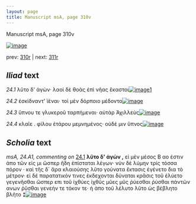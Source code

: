 ```yaml
---
layout: page
title: Manuscript msA, page 310v
---
```


Manuscript msA, page 310v

[![image](http://www.homermultitext.org/iipsrv?OBJ=IIP,1.0&FIF=/project/homer/pyramidal/deepzoom/hmt/vaimg/2017a/VA310VN_0812.tif&WID=100&CVT=JPEG)](http://www.homermultitext.org/ict2/?urn=urn:cite2:hmt:vaimg.2017a:VA310VN_0812)

prev:  [310r](../310r) | next:  [311r](../311r)

## *Iliad* text

*24.1* <a id="24.1"/> λῦτο δ' ἀγὼν· λαοὶ δὲ θοὰς ἐπὶ νῆας ἕκαστοι[![image](http://www.homermultitext.org/iipsrv?OBJ=IIP,1.0&FIF=/project/homer/pyramidal/deepzoom/hmt/vaimg/2017a/VA310VN_0812.tif&RGN=0.417,0.5908,0.456,0.1239&WID=1000&CVT=JPEG)](http://www.homermultitext.org/ict2/?urn=urn:cite2:hmt:vaimg.2017a:VA310VN_0812@0.417,0.5908,0.456,0.1239)[1](#msA_24.A1)

*24.2* <a id="24.2"/> ἐσκίδναντ' ϊέναι· τοὶ μὲν δόρποιο μέδοντο[![image](http://www.homermultitext.org/iipsrv?OBJ=IIP,1.0&FIF=/project/homer/pyramidal/deepzoom/hmt/vaimg/2017a/VA310VN_0812.tif&RGN=0.493,0.6441,0.386,0.0248&WID=1000&CVT=JPEG)](http://www.homermultitext.org/ict2/?urn=urn:cite2:hmt:vaimg.2017a:VA310VN_0812@0.493,0.6441,0.386,0.0248)

*24.3* <a id="24.3"/> ὕπνου τε γλυκεροῦ ταρπήμεναι· αὐτὰρ Ἀχιλλεὺς[![image](http://www.homermultitext.org/iipsrv?OBJ=IIP,1.0&FIF=/project/homer/pyramidal/deepzoom/hmt/vaimg/2017a/VA310VN_0812.tif&RGN=0.493,0.6637,0.403,0.0248&WID=1000&CVT=JPEG)](http://www.homermultitext.org/ict2/?urn=urn:cite2:hmt:vaimg.2017a:VA310VN_0812@0.493,0.6637,0.403,0.0248)

*24.4* <a id="24.4"/> κλαῖε . φίλου ἑτάρου μεμνημένος· οὐδέ μιν ὕπνος[![image](http://www.homermultitext.org/iipsrv?OBJ=IIP,1.0&FIF=/project/homer/pyramidal/deepzoom/hmt/vaimg/2017a/VA310VN_0812.tif&RGN=0.492,0.6832,0.403,0.0278&WID=1000&CVT=JPEG)](http://www.homermultitext.org/ict2/?urn=urn:cite2:hmt:vaimg.2017a:VA310VN_0812@0.492,0.6832,0.403,0.0278)

## *Scholia* text

*msA, 24.A1, commenting on* [24.1](#24.1)  <a id="msA_24.A1"/> **λῦτο δ' ἀγὼν ,** εἰ μὲν μέσος Β αο ἐστιν ἀπο τῶν εἰς μι ὥσπερ ἤδη ἐπίσταται λέγων· νύν δὲ λύμην τρίς τόσσα πόρον · καὶ τῆς δ` ἄρα κλαιούσης λῦτο γούνατα ἔκτασις ἐγένετο δια τὸ μέτρον· εἰ δέ παρατατικόν τινες ἐκδεχονται δύναται κρᾶσις τοῦ ἐλύετο γεγενῆσθαι ὥσπερ επι τοῦ ἰχθύες ἰχθῦς μῦες μῦς ῥύεσθαι ῥύσθαι πάντῶν ανων ῥῦσθαι γενεήν τε τόκον τε· ἠ ἀπο τοῦ λέλυτο λῦτο ὡς βέβλητο βλῆτο ⁑[![image](http://www.homermultitext.org/iipsrv?OBJ=IIP,1.0&FIF=/project/homer/pyramidal/deepzoom/hmt/vaimg/2017a/VA310VN_0812.tif&RGN=0.213,0.5826,0.209,0.1644&WID=1000&CVT=JPEG)](http://www.homermultitext.org/ict2/?urn=urn:cite2:hmt:vaimg.2017a:VA310VN_0812@0.213,0.5826,0.209,0.1644)